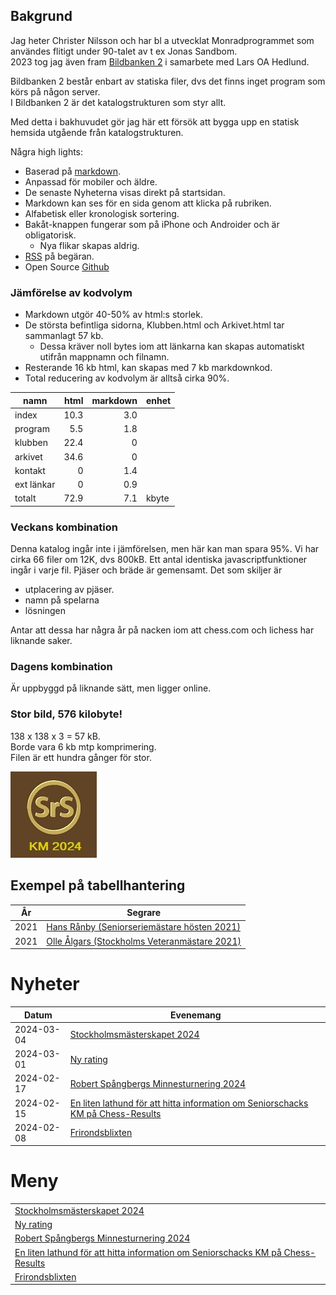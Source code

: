  
## Bakgrund

Jag heter Christer Nilsson och har bl a utvecklat Monradprogrammet som användes flitigt under 90-talet av t ex Jonas Sandbom.  
2023 tog jag även fram [Bildbanken 2](https://storage.googleapis.com/bildbanken2/index.html?query=Seniorschack) i samarbete med Lars OA Hedlund.

Bildbanken 2 består enbart av statiska filer, dvs det finns inget program som körs på någon server.  
I Bildbanken 2 är det katalogstrukturen som styr allt.

Med detta i bakhuvudet gör jag här ett försök att bygga upp en statisk hemsida utgående från katalogstrukturen.

Några high lights:

* Baserad på [markdown](https://www.markdownguide.org/cheat-sheet/).
* Anpassad för mobiler och äldre.
* De senaste Nyheterna visas direkt på startsidan.
* Markdown kan ses för en sida genom att klicka på rubriken.
* Alfabetisk eller kronologisk sortering.
* Bakåt-knappen fungerar som på iPhone och Androider och är obligatorisk.
    * Nya flikar skapas aldrig.
* [RSS](https://sv.wikipedia.org/wiki/RSS) på begäran.
* Open Source [Github](https://github.com/ChristerNilsson/2023/blob/main/023B-SeniorSchack/makeAll.py)

### Jämförelse av kodvolym

* Markdown utgör 40-50% av html:s storlek.
* De största befintliga sidorna, Klubben.html och Arkivet.html tar sammanlagt 57 kb.
    * Dessa kräver noll bytes iom att länkarna kan skapas automatiskt utifrån mappnamn och filnamn.
* Resterande 16 kb html, kan skapas med 7 kb markdownkod.
* Total reducering av kodvolym är alltså cirka 90%.

namn|html|markdown|enhet
---|---:|---:|---
index|10.3|3.0
program|5.5|1.8
klubben|22.4|0
arkivet|34.6|0
kontakt|0|1.4
ext länkar|0|0.9
totalt|72.9|7.1|kbyte

### Veckans kombination

Denna katalog ingår inte i jämförelsen, men här kan man spara 95%.
Vi har cirka 66 filer om 12K, dvs 800kB. Ett antal identiska javascriptfunktioner ingår i varje fil.
Pjäser och bräde är gemensamt.
Det som skiljer är 

* utplacering av pjäser.
* namn på spelarna
* lösningen

Antar att dessa har några år på nacken iom att chess.com och lichess har liknande saker.

### Dagens kombination 

Är uppbyggd på liknande sätt, men ligger online.

### Stor bild, 576 kilobyte!

138 x 138 x 3 = 57 kB.  
Borde vara 6 kb mtp komprimering.  
Filen är ett hundra gånger för stor.  

![](KM_SrS_24.jpg)

## Exempel på tabellhantering
 
 År |    Segrare
----|--------------
2021|[Hans Rånby (Seniorseriemästare hösten 2021)](SENIOR/htmfiler/resultat_HT21.pdf)
2021|[Olle Ålgars (Stockholms Veteranmästare 2021)](SENIOR/htmfiler/resultat_veteran_HT21.pdf)


# Nyheter

Datum|Evenemang
-----------|------------------------------------------------------------------------------
2024-03-04 |[Stockholmsmästerskapet 2024](files/Inbjudan_Stockholmsmästerskapet_2024.pdf)
2024-03-01 |[Ny rating](files/Ny_rating.pdf)
2024-02-17 |[Robert Spångbergs Minnesturnering 2024](files/Inbjudan-Robert-Spångberg-memorial-2024.pdf)
2024-02-15 |[En liten lathund för att hitta information om Seniorschacks KM på Chess-Results](SENIOR/htmfiler/Chess-Results.pdf)
2024-02-08 |[Frirondsblixten](files/Frirondsblixten.pdf)

# Meny

||
|------------------------------------------------------------------------------|
|[Stockholmsmästerskapet 2024](files/Inbjudan_Stockholmsmästerskapet_2024.pdf)|
|[Ny rating](files/Ny_rating.pdf)|
|[Robert Spångbergs Minnesturnering 2024](files/Inbjudan-Robert-Spångberg-memorial-2024.pdf)|
|[En liten lathund för att hitta information om Seniorschacks KM på Chess-Results](SENIOR/htmfiler/Chess-Results.pdf)|
|[Frirondsblixten](files/Frirondsblixten.pdf)|
